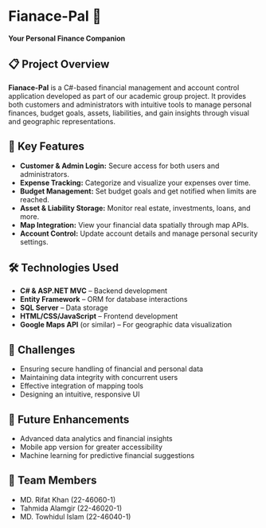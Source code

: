 # Fianace-Pal 💸

**Your Personal Finance Companion**

## 📋 Project Overview

**Fianace-Pal** is a C#-based financial management and account control application developed as part of our academic group project. It provides both customers and administrators with intuitive tools to manage personal finances, budget goals, assets, liabilities, and gain insights through visual and geographic representations.


## 🔑 Key Features

* **Customer & Admin Login:** Secure access for both users and administrators.
* **Expense Tracking:** Categorize and visualize your expenses over time.
* **Budget Management:** Set budget goals and get notified when limits are reached.
* **Asset & Liability Storage:** Monitor real estate, investments, loans, and more.
* **Map Integration:** View your financial data spatially through map APIs.
* **Account Control:** Update account details and manage personal security settings.

## 🛠️ Technologies Used

* **C# & ASP.NET MVC** – Backend development
* **Entity Framework** – ORM for database interactions
* **SQL Server** – Data storage
* **HTML/CSS/JavaScript** – Frontend development
* **Google Maps API** (or similar) – For geographic data visualization

## 🚧 Challenges

* Ensuring secure handling of financial and personal data
* Maintaining data integrity with concurrent users
* Effective integration of mapping tools
* Designing an intuitive, responsive UI

## 🚀 Future Enhancements

* Advanced data analytics and financial insights
* Mobile app version for greater accessibility
* Machine learning for predictive financial suggestions

## 👥 Team Members

* MD. Rifat Khan (22-46060-1)
* Tahmida Alamgir (22-46020-1)
* MD. Towhidul Islam (22-46040-1)

